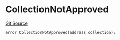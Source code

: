 # CollectionNotApproved
[Git Source](https://github.com/FloorDAO/floor-v2/blob/fd4de86a192de96d73fe2e56a84ec542b57b1c69/src/contracts/utils/Errors.sol)


```solidity
error CollectionNotApproved(address collection);
```

